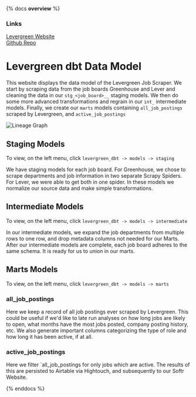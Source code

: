 {% docs __overview__ %}
### Links
[Levergreen Website](https://levergreen.dev/)  
[Github Repo](https://github.com/adgramigna/job-board-scraper/)
# Levergreen dbt Data Model
This website displays the data model of the Levergreen Job Scraper. We start by scraping data from the job boards Greenhouse
and Lever and cleaning the data in our `stg_<job_board>__` staging models. We then do some more advanced transformations and regrain
in our `int_` intermediate models. Finally, we create our `marts` models containing `all_job_postings` scraped by Levergreen, and 
`active_job_postings`

![Lineage Graph](https://raw.githubusercontent.com/adgramigna/job-board-scraper/main/assets/images/lineage_graph.png)

## Staging Models
To view, on the left menu, click `levergreen_dbt -> models -> staging`

We have staging models for each job board. For Greenhouse, we chose to scrape departments and job information in two separate Scrapy Spiders.
For Lever, we were able to get both in one spider. In these models we normalize our source data and make simple transformations.

## Intermediate Models
To view, on the left menu, click `levergreen_dbt -> models -> intermediate`

In our intermediate models, we expand the job departments from multiple rows to one row, and drop metadata columns not needed for our Marts. After our
intermediate models are complete, each job board adheres to the same schema. It is ready for us to union in our marts.

## Marts Models
To view, on the left menu, click `levergreen_dbt -> models -> marts`

### all_job_postings
Here we keep a record of all job postings ever scraped by Levergreen. This could be useful if we'd like to late run analyses on how long jobs are
likely to open, what months have the most jobs posted, company posting history, etc. We also generate important columns categorizing the type of role
and how long it has been active, if at all.

### active_job_postings
Here we filter `all_job_postings for only jobs which are active. The results of this are persisted to Airtable via Hightouch, and subsequently to our
Softr Website.

{% enddocs %}